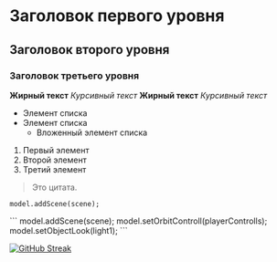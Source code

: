 # Заголовок первого уровня
## Заголовок второго уровня
### Заголовок третьего уровня

**Жирный текст**
*Курсивный текст*
__Жирный текст__
_Курсивный текст_

- Элемент списка
- Элемент списка
  - Вложенный элемент списка

1. Первый элемент
2. Второй элемент
3. Третий элемент

> Это цитата.

`model.addScene(scene);`

\```
model.addScene(scene);
model.setOrbitControll(playerControlls);
model.setObjectLook(light1);
\```




[![GitHub Streak](https://streak-stats.demolab.com/?user=KANTNOLI&theme=cobalt)](https://git.io/streak-stats)
